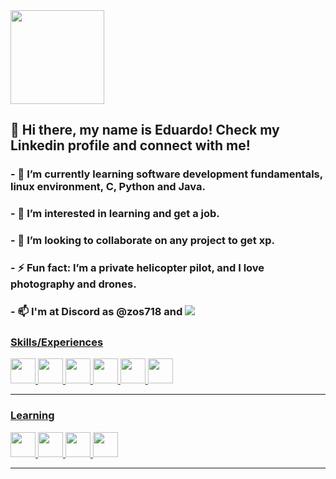 <div>
<img src="https://camo.githubusercontent.com/41e5e3a6bf3fd81812661600e607e6a54e5a126d3a2ad2a789fff16803b7a841/68747470733a2f2f692e696d6775722e636f6d2f593154414d6d6d2e706e67" style="max-width: 50%;" height="150em"> <a href="https://www.linkedin.com/in/eduardo-botelho-17015958" target="_blank"></a>
</h3>
 
<h2> 👋 Hi there, my name is Eduardo! Check my Linkedin profile and connect with me! </h2>

<h3>- 🌱 I’m currently learning software development fundamentals, linux environment, C, Python and Java.</h3>
<h3>- 👀 I’m interested in learning and get a job. </h3>
<h3>- 💞️ I’m looking to collaborate on any project to get xp.</h3>
<h3>- ⚡ Fun fact: I’m a private helicopter pilot, and I love photography and drones.</h3>
<h3>- 📫 I'm at Discord as @zos718 and <a href="https://www.linkedin.com/in/eduardo-botelho-17015958" target="_blank"><img src="https://img.shields.io/badge/-LinkedIn-%230077B5?style=for-the-badge&logo=linkedin&logoColor=white" target="_blank">
</div>
<!--
<div>
<a href="https://github.com/kaaos">
<img height="165em" src="https://github-readme-stats.vercel.app/api/top-langs/?username=kaaos&layout=compact&langs_count=7&theme=dracula"/>
<img height="165em" src="https://github-readme-stats.vercel.app/api?username=kaaos&show_icons=true&theme=dracula&include_all_commits=true&count_private=true"/>
</div>
-->
<div>
<h3> Skills/Experiences </h3>
 
 <img src="https://cdn.jsdelivr.net/gh/devicons/devicon/icons/git/git-original.svg" width="40" height="40"/> 
<img src="https://cdn.jsdelivr.net/gh/devicons/devicon/icons/python/python-original.svg" width="40" height="40" /> 
<img src="https://cdn.jsdelivr.net/gh/devicons/devicon/icons/postgresql/postgresql-plain.svg" width="40" height="40" /> 
<img src="https://cdn.jsdelivr.net/gh/devicons/devicon/icons/javascript/javascript-original.svg" width="40" height="40" />
<img src="https://cdn.jsdelivr.net/gh/devicons/devicon/icons/html5/html5-original.svg" width="40" height="40" />
<img src="https://cdn.jsdelivr.net/gh/devicons/devicon/icons/css3/css3-original.svg" width="40" height="40"/>

</div>         
 
<hr>

<div>
<h3> Learning </h3>        
<img src="https://cdn.jsdelivr.net/gh/devicons/devicon/icons/linux/linux-original.svg" width="40" height="40"/>
<img src="https://cdn.jsdelivr.net/gh/devicons/devicon/icons/c/c-original.svg" width="40" height="40"/>
<img src="https://cdn.jsdelivr.net/gh/devicons/devicon/icons/java/java-plain-wordmark.svg" width="40" height="40"/>
<img src="https://cdn.jsdelivr.net/gh/devicons/devicon/icons/angularjs/angularjs-original.svg" width="40" height="40"/>
 
</div>
           
<hr>  


<!--
**kaaos/kaaos** is a ✨ _special_ ✨ repository because its `README.md` (this file) appears on your GitHub profile.

Here are some ideas to get you started:

- 🔭 I’m currently working on ...
- 🌱 I’m currently learning ...
- 👯 I’m looking to collaborate on ...
- 🤔 I’m looking for help with ...
- 💬 Ask me about ...
- 📫 How to reach me: ...
- 😄 Pronouns: ...
- ⚡ Fun fact: ...
-->
